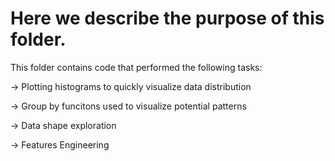# Here we describe the purpose of this folder.

This folder contains code that performed the following tasks:

-> Plotting histograms to quickly visualize data distribution

-> Group by funcitons used to visualize potential patterns

-> Data shape exploration

-> Features Engineering

